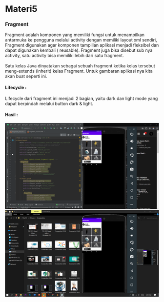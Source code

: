 # Materi5
### Fragment
Fragment adalah komponen yang memiliki fungsi untuk menampilkan antarmuka ke
pengguna melalui activity dengan memiliki layout xml sendiri, Fragment digunakan agar
komponen tampillan aplikasi menjadi fleksibel dan dapat digunakan kembali ( reusable).
Fragment juga bisa disebut sub nya activity, satu activity bisa memiliki lebih dari satu fragment. 
<br> <br>
Satu kelas Java dinyatakan sebagai sebuah fragment ketika kelas tersebut meng-extends
(inherit) kelas Fragment. Untuk gambaran aplikasi nya kita akan buat seperti ini.

#### Lifecycle :
Lifecycle dari fragment ini menjadi 2 bagian, yaitu dark dan light mode yang dapat berpindah melalui button dark & light.

#### Hasil :
![Alt Text](https://github.com/adam033/Materi5/blob/main/Screenshot%20(608).png)
![Alt Text](https://github.com/adam033/Materi5/blob/main/Screenshot%20(609).png)
